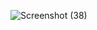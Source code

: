 ![Screenshot (38)](https://user-images.githubusercontent.com/110714677/209425618-87482c2f-3452-459e-8635-b4edd0ba0880.png)
